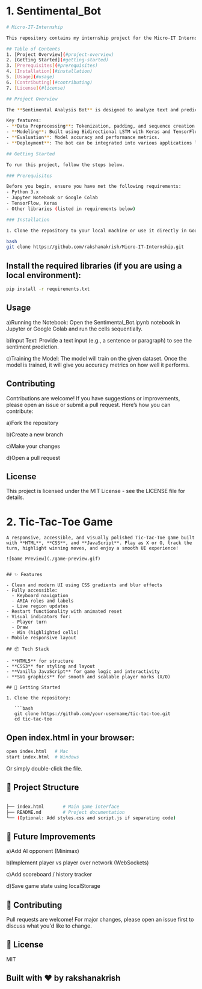# 1. Sentimental_Bot
```bash
# Micro-IT-Internship

This repository contains my internship project for the Micro-IT Internship program. The project involves creating a **Sentimental Analysis Bot** using Natural Language Processing (NLP) techniques and deep learning models.

## Table of Contents
1. [Project Overview](#project-overview)
2. [Getting Started](#getting-started)
3. [Prerequisites](#prerequisites)
4. [Installation](#installation)
5. [Usage](#usage)
6. [Contributing](#contributing)
7. [License](#license)

## Project Overview

The **Sentimental Analysis Bot** is designed to analyze text and predict whether the sentiment behind it is positive, negative, or neutral. The model uses **Bidirectional LSTM** architecture for sentiment classification.

Key features:
- **Data Preprocessing**: Tokenization, padding, and sequence creation.
- **Modeling**: Built using Bidirectional LSTM with Keras and TensorFlow.
- **Evaluation**: Model accuracy and performance metrics.
- **Deployment**: The bot can be integrated into various applications like chatbots.

## Getting Started

To run this project, follow the steps below.

### Prerequisites

Before you begin, ensure you have met the following requirements:
- Python 3.x
- Jupyter Notebook or Google Colab
- TensorFlow, Keras
- Other libraries (listed in requirements below)

### Installation

1. Clone the repository to your local machine or use it directly in Google Colab:

bash
git clone https://github.com/rakshanakrish/Micro-IT-Internship.git
```
## Install the required libraries (if you are using a local environment):

```bash
pip install -r requirements.txt
```
## Usage
a)Running the Notebook:
Open the Sentimental_Bot.ipynb notebook in Jupyter or Google Colab and run the cells sequentially.

b)Input Text:
Provide a text input (e.g., a sentence or paragraph) to see the sentiment prediction.

c)Training the Model:
The model will train on the given dataset. Once the model is trained, it will give you accuracy metrics on how well it performs.

## Contributing
Contributions are welcome! If you have suggestions or improvements, please open an issue or submit a pull request. Here’s how you can contribute:

a)Fork the repository

b)Create a new branch

c)Make your changes

d)Open a pull request

## License
This project is licensed under the MIT License - see the LICENSE file for details.

# 2. Tic-Tac-Toe Game
```
A responsive, accessible, and visually polished Tic-Tac-Toe game built with **HTML**, **CSS**, and **JavaScript**. Play as X or O, track the turn, highlight winning moves, and enjoy a smooth UI experience!

![Game Preview](./game-preview.gif)


## ✨ Features

- Clean and modern UI using CSS gradients and blur effects
- Fully accessible:
  - Keyboard navigation
  - ARIA roles and labels
  - Live region updates
- Restart functionality with animated reset
- Visual indicators for:
  - Player turn
  - Draw
  - Win (highlighted cells)
- Mobile responsive layout

## 📦 Tech Stack

- **HTML5** for structure
- **CSS3** for styling and layout
- **Vanilla JavaScript** for game logic and interactivity
- **SVG graphics** for smooth and scalable player marks (X/O)

## 🚀 Getting Started

1. Clone the repository:

   ```bash
   git clone https://github.com/your-username/tic-tac-toe.git
   cd tic-tac-toe
```
## Open index.html in your browser:

```bash
open index.html   # Mac
start index.html  # Windows
```
Or simply double-click the file.


## 📂 Project Structure
```bash

├── index.html       # Main game interface
├── README.md        # Project documentation
└── (Optional: Add styles.css and script.js if separating code)
```

## 🔧 Future Improvements
a)Add AI opponent (Minimax)

b)Implement player vs player over network (WebSockets)

c)Add scoreboard / history tracker

d)Save game state using localStorage

## 🤝 Contributing
Pull requests are welcome! For major changes, please open an issue first to discuss what you'd like to change.

## 📄 License
MIT

## Built with ❤️ by rakshanakrish









